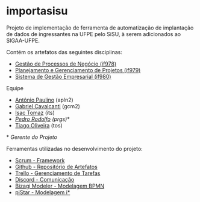 # importasisu
Projeto de implementação de ferramenta de automatização de implantação de dados de ingressantes na UFPE pelo SiSU, à serem adicionados ao SIGAA-UFPE.


Contém os artefatos das seguintes disciplinas: 
- [Gestão de Processos de Negócio (if978)](https://sites.google.com/site/gpnif978/home)
- [Planejamento e Gerenciamento de Projetos (if979)](https://sites.google.com/a/cin.ufpe.br/if979/)
- [Sistema de Gestão Empresarial (if980)](https://drive.google.com/open?id=1XMEF3WpiCa26KtbC1UcZKfPKVuTDecM3)


Equipe

- [Antônio Paulino](https://github.com/aplneto) (apln2)
- [Gabriel Cavalcanti](https://github.com/GabrielCavalcanti13) (gcm2)
- [Isac Tomaz](https://github.com/isacits) (its)
- _[Pedro Rodolfo](https://github.com/prgsouza) (prgs)_\*
- [Tiago Oliveira](https://github.com/srctwd) (tos)

\* _Gerente do Projeto_

Ferramentas utilizadas no desenvolvimento do projeto:

- [Scrum - Framework](https://www.desenvolvimentoagil.com.br/scrum/)
- [Github - Repositório de Artefatos](https://github.com/prgs1/importasisu)
- [Trello - Gerenciamento de Tarefas](https://trello.com/b/TWBTN3HA/importasisu-sge-gpn-pgp)
- [Discord - Comunicação](https://pt.wikipedia.org/wiki/Discord)
- [Bizagi Modeler - Modelagem BPMN](https://bizagi.sharefile.com)
- [piStar - Modelagem i*](https://www.cin.ufpe.br/~jhcp/pistar/)
